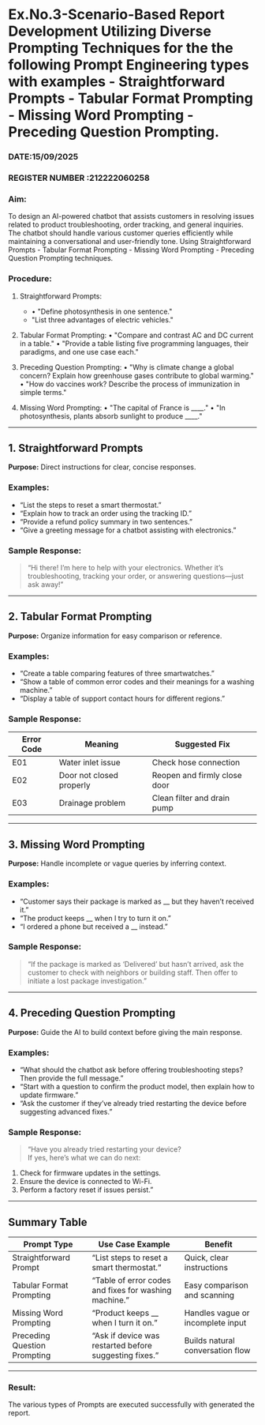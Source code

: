 # Ex.No.3-Scenario-Based Report Development Utilizing Diverse Prompting Techniques for the the following Prompt Engineering types with examples - Straightforward Prompts - Tabular Format Prompting - Missing Word Prompting - Preceding Question Prompting.

### DATE:15/09/2025
### REGISTER NUMBER :212222060258 
### Aim: 
To design an AI-powered chatbot that assists customers in resolving issues related to product troubleshooting, order tracking, and general inquiries. The chatbot should handle various customer queries efficiently while maintaining a conversational and user-friendly tone. Using Straightforward Prompts - Tabular Format Prompting - Missing Word Prompting - Preceding Question Prompting techniques.

### Procedure:
1.	Straightforward Prompts:
    - •	"Define photosynthesis in one sentence."
    - 	"List three advantages of electric vehicles."

 3.	Tabular Format Prompting:
     •	"Compare and contrast AC and DC current in a table."
     •	"Provide a table listing five programming languages, their paradigms, and one use case each."
3. Preceding Question Prompting:
    •	"Why is climate change a global concern? Explain how greenhouse gases contribute to global warming."
    •	"How do vaccines work? Describe the process of immunization in simple terms."
4. Missing Word Prompting:
   •	"The capital of France is ____."
  •	"In photosynthesis, plants absorb sunlight to produce ____."

---

##  1. Straightforward Prompts

**Purpose:** Direct instructions for clear, concise responses.

### Examples:
- “List the steps to reset a smart thermostat.”
- “Explain how to track an order using the tracking ID.”
- “Provide a refund policy summary in two sentences.”
- “Give a greeting message for a chatbot assisting with electronics.”

### Sample Response:
> “Hi there! I’m here to help with your electronics. Whether it’s troubleshooting, tracking your order, or answering questions—just ask away!”

---

##  2. Tabular Format Prompting

**Purpose:** Organize information for easy comparison or reference.

### Examples:
- “Create a table comparing features of three smartwatches.”
- “Show a table of common error codes and their meanings for a washing machine.”
- “Display a table of support contact hours for different regions.”

### Sample Response:

| Error Code | Meaning                  | Suggested Fix                  |
|------------|---------------------------|--------------------------------|
| E01        | Water inlet issue         | Check hose connection          |
| E02        | Door not closed properly  | Reopen and firmly close door   |
| E03        | Drainage problem          | Clean filter and drain pump    |

---

##  3. Missing Word Prompting

**Purpose:** Handle incomplete or vague queries by inferring context.

### Examples:
- “Customer says their package is marked as __ but they haven’t received it.”
- “The product keeps __ when I try to turn it on.”
- “I ordered a phone but received a __ instead.”

### Sample Response:
> “If the package is marked as ‘Delivered’ but hasn’t arrived, ask the customer to check with neighbors or building staff. Then offer to initiate a lost package investigation.”

---

##  4. Preceding Question Prompting

**Purpose:** Guide the AI to build context before giving the main response.

### Examples:
- “What should the chatbot ask before offering troubleshooting steps? Then provide the full message.”
- “Start with a question to confirm the product model, then explain how to update firmware.”
- “Ask the customer if they’ve already tried restarting the device before suggesting advanced fixes.”

### Sample Response:
> “Have you already tried restarting your device?  
If yes, here’s what we can do next:  
1. Check for firmware updates in the settings.  
2. Ensure the device is connected to Wi-Fi.  
3. Perform a factory reset if issues persist.”

---

##  Summary Table

| Prompt Type              | Use Case Example                                         | Benefit                          |
|--------------------------|----------------------------------------------------------|----------------------------------|
| Straightforward Prompt   | “List steps to reset a smart thermostat.”                | Quick, clear instructions        |
| Tabular Format Prompting | “Table of error codes and fixes for washing machine.”    | Easy comparison and scanning     |
| Missing Word Prompting   | “Product keeps __ when I turn it on.”                    | Handles vague or incomplete input|
| Preceding Question Prompting | “Ask if device was restarted before suggesting fixes.” | Builds natural conversation flow |

---


### Result: 
The various types of Prompts are executed successfully with generated the report.





